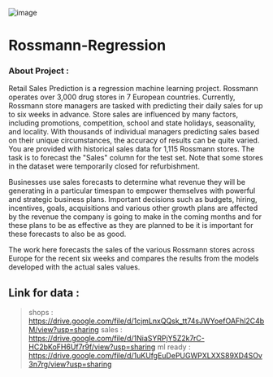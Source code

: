 ![image](https://github.com/varshil009/Rossmann-Regression/assets/118505855/95f73528-3a84-42ab-b42b-5744e1a2569b)

# Rossmann-Regression
### About Project :
Retail Sales Prediction is a regression machine learning project. Rossmann operates over 3,000 drug stores in 7 European countries. Currently, Rossmann store managers are tasked with predicting their daily sales for up to six weeks in advance. Store sales are influenced by many factors, including promotions, competition, school and state holidays, seasonality, and locality. With thousands of individual managers predicting sales based on their unique circumstances, the accuracy of results can be quite varied. You are provided with historical sales data for 1,115 Rossmann stores. The task is to forecast the "Sales" column for the test set. Note that some stores in the dataset were temporarily closed for refurbishment.

Businesses use sales forecasts to determine what revenue they will be generating in a particular timespan to empower themselves with powerful and strategic business plans. Important decisions such as budgets, hiring, incentives, goals, acquisitions and various other growth plans are affected by the revenue the company is going to make in the coming months and for these plans to be as effective as they are planned to be it is important for these forecasts to also be as good.

The work here forecasts the sales of the various Rossmann stores across Europe for the recent six weeks and compares the results from the models developed with the actual sales values.

## Link for data : 
>shops : https://drive.google.com/file/d/1cjmLnxQQsk_tt74sJWYoefOAFhl2C4bM/view?usp=sharing
>sales : https://drive.google.com/file/d/1NiaSYRPjY5Z2k7rC-HC2bKoFH6Uf7r9f/view?usp=sharing
>ml ready : https://drive.google.com/file/d/1uKUfgEuDePUGWPXLXXS89XD4SOv3n7rg/view?usp=sharing
